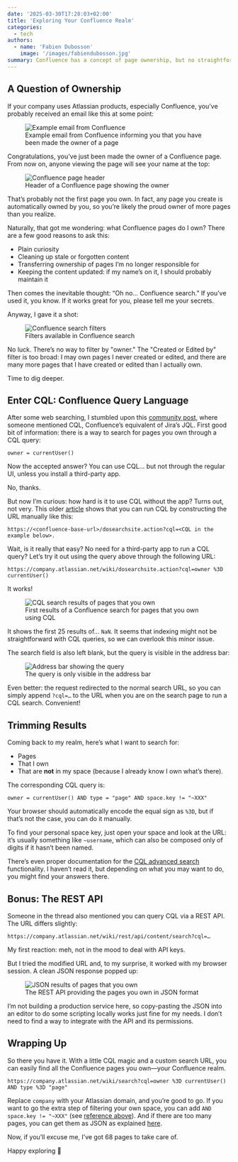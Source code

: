 ```yaml
---
date: '2025-03-30T17:28:03+02:00'
title: 'Exploring Your Confluence Realm'
categories:
  - tech
authors:
  - name: 'Fabien Dubosson'
    image: '/images/fabiendubosson.jpg'
summary: Confluence has a concept of page ownership, but no straightforward way to search by owner. This post walks through my discovery of CQL (Confluence Query Language) and how it can be used to quickly list all the content you own—your Confluence realm.
---
```


## A Question of Ownership

If your company uses Atlassian products, especially Confluence, you’ve probably received an email like this at some point:

<figure>
  <img src="inbox.jpg" alt="Example email from Confluence" loading="lazy" class="image-border">
  <figcaption>Example email from Confluence informing you that you have been made the owner of a page</figcaption>
</figure>

Congratulations, you’ve just been made the owner of a Confluence page. From now on, anyone viewing the page will see your name at the top:

<figure>
  <img src="header.jpg" alt="Confluence page header" loading="lazy" class="image-border" style="max-width: 500px">
  <figcaption>Header of a Confluence page showing the owner</figcaption>
</figure>

That’s probably not the first page you own. In fact, any page you create is automatically owned by you, so you’re likely the proud owner of more pages than you realize.

Naturally, that got me wondering: what Confluence pages do I own? There are a few good reasons to ask this:
- Plain curiosity
- Cleaning up stale or forgotten content
- Transferring ownership of pages I’m no longer responsible for
- Keeping the content updated: if my name’s on it, I should probably maintain it

Then comes the inevitable thought: “Oh no… Confluence search.” If you’ve used it, you know. If it works great for you, please tell me your secrets.

Anyway, I gave it a shot:

<figure>
  <img src="search.jpg" alt="Confluence search filters" loading="lazy" class="image-border">
  <figcaption>Filters available in Confluence search</figcaption>
</figure>

No luck. There’s no way to filter by "owner." The "Created or Edited by" filter is too broad: I may own pages I never created or edited, and there are many more pages that I have created or edited than I actually own.

Time to dig deeper.

## Enter CQL: Confluence Query Language

After some web searching, I stumbled upon this [community post](https://community.atlassian.com/forums/Confluence-questions/How-do-I-find-all-pages-by-owner/qaq-p/2743993), where someone mentioned CQL, Confluence’s equivalent of Jira’s JQL. First good bit of information: there is a way to search for pages you own through a CQL query:

```
owner = currentUser()
```

Now the accepted answer? You can use CQL… but not through the regular UI, unless you install a third-party app.

No, thanks.

But now I’m curious: how hard is it to use CQL without the app? Turns out, not very. This older [article](https://community.atlassian.com/forums/Confluence-articles/Useful-CQL-statements-to-search-what-you-need-in-Confluence/ba-p/1769849) shows that you can run CQL by constructing the URL manually like this:

```
https://<confluence-base-url>/dosearchsite.action?cql=<CQL in the example below>.
```

Wait, is it really that easy? No need for a third-party app to run a CQL query? Let’s try it out using the query above through the following URL:

```
https://company.atlassian.net/wiki/dosearchsite.action?cql=owner %3D currentUser()
```

It works!

<figure>
  <img src="search-results.jpg" alt="CQL search results of pages that you own" loading="lazy" class="image-border">
  <figcaption>First results of a Confluence search for pages that you own using CQL</figcaption>
</figure>

It shows the first 25 results of… `NaN`. It seems that indexing might not be straightforward with CQL queries, so we can overlook this minor issue.

The search field is also left blank, but the query is visible in the address bar:

<figure>
  <img src="address-bar.jpg" alt="Address bar showing the query" loading="lazy" class="image-border">
  <figcaption>The query is only visible in the address bar</figcaption>
</figure>

Even better: the request redirected to the normal search URL, so you can simply append `?cql=…` to the URL when you are on the search page to run a CQL search. Convenient!

## Trimming Results

Coming back to my realm, here’s what I want to search for:

- Pages
- That I own
- That are **not** in my space (because I already know I own what’s there).

The corresponding CQL query is:

```
owner = currentUser() AND type = "page" AND space.key != "~XXX"
```

Your browser should automatically encode the equal sign as `%3D`, but if that’s not the case, you can do it manually.

To find your personal space key, just open your space and look at the URL: it’s usually something like `~username`, which can also be composed only of digits if it hasn’t been named.

There’s even proper documentation for the [CQL advanced search](https://developer.atlassian.com/server/confluence/advanced-searching-using-cql/) functionality. I haven’t read it, but depending on what you may want to do, you might find your answers there.

## Bonus: The REST API

Someone in the thread also mentioned you can query CQL via a REST API. The URL differs slightly:

```
https://company.atlassian.net/wiki/rest/api/content/search?cql=…
```

My first reaction: meh, not in the mood to deal with API keys.

But I tried the modified URL and, to my surprise, it worked with my browser session. A clean JSON response popped up:

<figure>
  <img src="json.jpg" alt="JSON results of pages that you own" loading="lazy" class="image-border">
  <figcaption>The REST API providing the pages you own in JSON format</figcaption>
</figure>

I’m not building a production service here, so copy-pasting the JSON into an editor to do some scripting locally works just fine for my needs. I don’t need to find a way to integrate with the API and its permissions.

## Wrapping Up

So there you have it. With a little CQL magic and a custom search URL, you can easily find all the Confluence pages you own—your Confluence realm.

```
https://company.atlassian.net/wiki/search?cql=owner %3D currentUser() AND type %3D "page"
```

Replace `company` with your Atlassian domain, and you’re good to go. If you want to go the extra step of filtering your own space, you can add `AND space.key != "~XXX"` (see [reference above](#trimming-results)). And if there are too many pages, you can get them as JSON as explained [here](#bonus-the-rest-api).

Now, if you’ll excuse me, I’ve got 68 pages to take care of.

Happy exploring 👑
